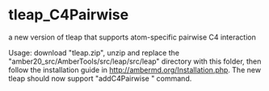 # tleap_C4Pairwise
a new version of tleap that supports atom-specific pairwise C4 interaction

Usage: download "tleap.zip", unzip and replace the "amber20_src/AmberTools/src/leap/src/leap" directory with this folder, then follow the installation guide in http://ambermd.org/Installation.php. The new tleap should now support "addC4Pairwise <atom1> <atom2> <C4value>" command. 
